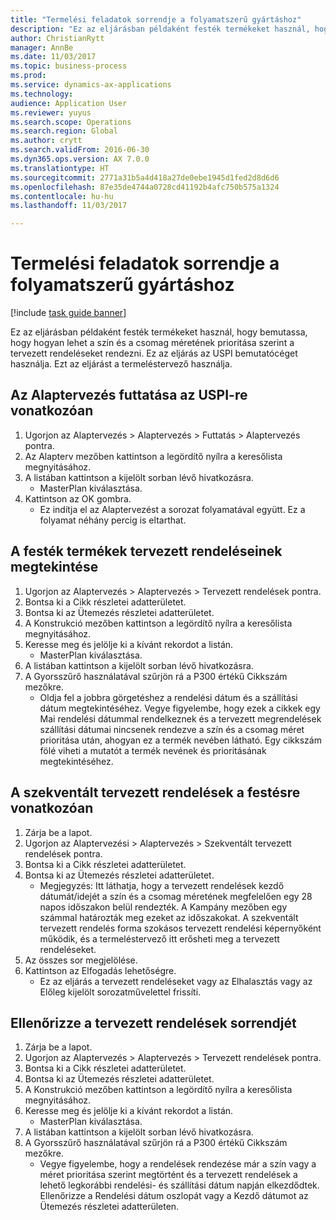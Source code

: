 ```yaml
--- 
title: "Termelési feladatok sorrendje a folyamatszerű gyártáshoz"
description: "Ez az eljárásban példaként festék termékeket használ, hogy bemutassa, hogy hogyan lehet a szín és a csomag méretének prioritása szerint a tervezett rendeléseket rendezni."
author: ChristianRytt
manager: AnnBe
ms.date: 11/03/2017
ms.topic: business-process
ms.prod: 
ms.service: dynamics-ax-applications
ms.technology: 
audience: Application User
ms.reviewer: yuyus
ms.search.scope: Operations
ms.search.region: Global
ms.author: crytt
ms.search.validFrom: 2016-06-30
ms.dyn365.ops.version: AX 7.0.0
ms.translationtype: HT
ms.sourcegitcommit: 2771a31b5a4d418a27de0ebe1945d1fed2d8d6d6
ms.openlocfilehash: 87e35de4744a0728cd41192b4afc750b575a1324
ms.contentlocale: hu-hu
ms.lasthandoff: 11/03/2017

---
```

# <a name="sequence-production-jobs-for-process-manufacturing"></a>Termelési feladatok sorrendje a folyamatszerű gyártáshoz

[!include [task guide banner](../../includes/task-guide-banner.md)]

Ez az eljárásban példaként festék termékeket használ, hogy bemutassa, hogy hogyan lehet a szín és a csomag méretének prioritása szerint a tervezett rendeléseket rendezni. Ez az eljárás az USPI bemutatócéget használja. Ezt az eljárást a termeléstervező használja.


## <a name="run-master-planning-for-uspi"></a>Az Alaptervezés futtatása az USPI-re vonatkozóan
1. Ugorjon az Alaptervezés > Alaptervezés > Futtatás > Alaptervezés pontra.
2. Az Alapterv mezőben kattintson a legördítő nyílra a keresőlista megnyitásához.
3. A listában kattintson a kijelölt sorban lévő hivatkozásra.
    * MasterPlan kiválasztása.  
4. Kattintson az OK gombra.
    * Ez indítja el az Alaptervezést a sorozat folyamatával együtt. Ez a folyamat néhány percig is eltarthat.  

## <a name="view-planned-orders-for-the-paint-products"></a>A festék termékek tervezett rendeléseinek megtekintése
1. Ugorjon az Alaptervezés > Alaptervezés > Tervezett rendelések pontra.
2. Bontsa ki a Cikk részletei adatterületet.
3. Bontsa ki az Ütemezés részletei adatterületet.
4. A Konstrukció mezőben kattintson a legördítő nyílra a keresőlista megnyitásához.
5. Keresse meg és jelölje ki a kívánt rekordot a listán.
    * MasterPlan kiválasztása.  
6. A listában kattintson a kijelölt sorban lévő hivatkozásra.
7. A Gyorsszűrő használatával szűrjön rá a P300 értékű Cikkszám mezőkre.
    * Oldja fel a jobbra görgetéshez a rendelési dátum és a szállítási dátum megtekintéséhez. Vegye figyelembe, hogy ezek a cikkek egy Mai rendelési dátummal rendelkeznek és a tervezett megrendelések szállítási dátumai nincsenek rendezve a szín és a csomag méret prioritása után, ahogyan ez a termék nevében látható. Egy cikkszám fölé viheti a mutatót a termék nevének és prioritásának megtekintéséhez.  

## <a name="sequence-planned-orders-for-paint"></a>A szekventált tervezett rendelések a festésre vonatkozóan
1. Zárja be a lapot.
2. Ugorjon az Alaptervezési > Alaptervezés > Szekventált tervezett rendelések pontra.
3. Bontsa ki a Cikk részletei adatterületet.
4. Bontsa ki az Ütemezés részletei adatterületet.
    * Megjegyzés: Itt láthatja, hogy a tervezett rendelések kezdő dátumát/idejét a szín és a csomag méretének megfelelően egy 28 napos időszakon belül rendezték. A Kampány mezőben egy számmal határozták meg ezeket az időszakokat. A szekventált tervezett rendelés forma szokásos tervezett rendelési képernyőként működik, és a termeléstervező itt erősheti meg a tervezett rendeléseket.  
5. Az összes sor megjelölése.
6. Kattintson az Elfogadás lehetőségre.
    * Ez az eljárás a tervezett rendeléseket vagy az Elhalasztás vagy az Előleg kijelölt sorozatművelettel frissíti.  

## <a name="verify-the-sequence-of-the-planned-orders"></a>Ellenőrizze a tervezett rendelések sorrendjét
1. Zárja be a lapot.
2. Ugorjon az Alaptervezés > Alaptervezés > Tervezett rendelések pontra.
3. Bontsa ki a Cikk részletei adatterületet.
4. Bontsa ki az Ütemezés részletei adatterületet.
5. A Konstrukció mezőben kattintson a legördítő nyílra a keresőlista megnyitásához.
6. Keresse meg és jelölje ki a kívánt rekordot a listán.
    * MasterPlan kiválasztása.  
7. A listában kattintson a kijelölt sorban lévő hivatkozásra.
8. A Gyorsszűrő használatával szűrjön rá a P300 értékű Cikkszám mezőkre.
    * Vegye figyelembe, hogy a rendelések rendezése már a szín vagy a méret prioritása szerint megtörtént és a tervezett rendelések a lehető legkorábbi rendelési- és szállítási dátum napján elkezdődtek. Ellenőrizze a Rendelési dátum oszlopát vagy a Kezdő dátumot az Ütemezés részletei adatterületen.  


